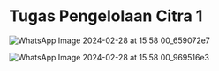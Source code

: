 # **Tugas Pengelolaan Citra 1**

![WhatsApp Image 2024-02-28 at 15 58 00_659072e7](https://github.com/Hafidza1/PC1/assets/115520666/a3d6d91b-9618-4997-ae6a-fb95c820bd2d)


![WhatsApp Image 2024-02-28 at 15 58 00_969516e3](https://github.com/Hafidza1/PC1/assets/115520666/7656eee9-da29-47eb-a415-99860809eedf)
